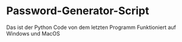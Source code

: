 # Password-Generator-Script

Das ist der Python Code von dem letzten Programm
Funktioniert auf Windows und MacOS
